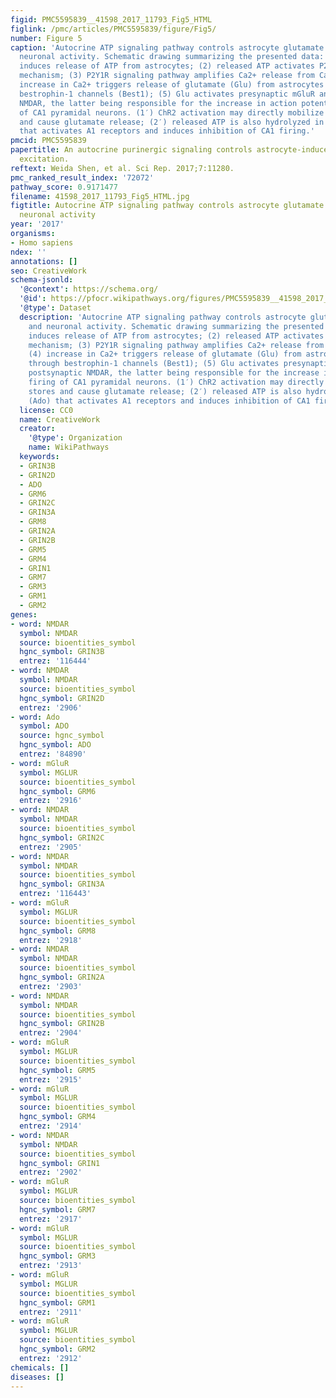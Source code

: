 ```yaml
---
figid: PMC5595839__41598_2017_11793_Fig5_HTML
figlink: /pmc/articles/PMC5595839/figure/Fig5/
number: Figure 5
caption: 'Autocrine ATP signaling pathway controls astrocyte glutamate release and
  neuronal activity. Schematic drawing summarizing the presented data: (1) photoactivation
  induces release of ATP from astrocytes; (2) released ATP activates P2Y1R via autocrine
  mechanism; (3) P2Y1R signaling pathway amplifies Ca2+ release from Ca2+ store; (4)
  increase in Ca2+ triggers release of glutamate (Glu) from astrocytes probably through
  bestrophin-1 channels (Best1); (5) Glu activates presynaptic mGluR and postsynaptic
  NMDAR, the latter being responsible for the increase in action potential firing
  of CA1 pyramidal neurons. (1′) ChR2 activation may directly mobilize Ca2+ stores
  and cause glutamate release; (2′) released ATP is also hydrolyzed in adenosine (Ado)
  that activates A1 receptors and induces inhibition of CA1 firing.'
pmcid: PMC5595839
papertitle: An autocrine purinergic signaling controls astrocyte-induced neuronal
  excitation.
reftext: Weida Shen, et al. Sci Rep. 2017;7:11280.
pmc_ranked_result_index: '72072'
pathway_score: 0.9171477
filename: 41598_2017_11793_Fig5_HTML.jpg
figtitle: Autocrine ATP signaling pathway controls astrocyte glutamate release and
  neuronal activity
year: '2017'
organisms:
- Homo sapiens
ndex: ''
annotations: []
seo: CreativeWork
schema-jsonld:
  '@context': https://schema.org/
  '@id': https://pfocr.wikipathways.org/figures/PMC5595839__41598_2017_11793_Fig5_HTML.html
  '@type': Dataset
  description: 'Autocrine ATP signaling pathway controls astrocyte glutamate release
    and neuronal activity. Schematic drawing summarizing the presented data: (1) photoactivation
    induces release of ATP from astrocytes; (2) released ATP activates P2Y1R via autocrine
    mechanism; (3) P2Y1R signaling pathway amplifies Ca2+ release from Ca2+ store;
    (4) increase in Ca2+ triggers release of glutamate (Glu) from astrocytes probably
    through bestrophin-1 channels (Best1); (5) Glu activates presynaptic mGluR and
    postsynaptic NMDAR, the latter being responsible for the increase in action potential
    firing of CA1 pyramidal neurons. (1′) ChR2 activation may directly mobilize Ca2+
    stores and cause glutamate release; (2′) released ATP is also hydrolyzed in adenosine
    (Ado) that activates A1 receptors and induces inhibition of CA1 firing.'
  license: CC0
  name: CreativeWork
  creator:
    '@type': Organization
    name: WikiPathways
  keywords:
  - GRIN3B
  - GRIN2D
  - ADO
  - GRM6
  - GRIN2C
  - GRIN3A
  - GRM8
  - GRIN2A
  - GRIN2B
  - GRM5
  - GRM4
  - GRIN1
  - GRM7
  - GRM3
  - GRM1
  - GRM2
genes:
- word: NMDAR
  symbol: NMDAR
  source: bioentities_symbol
  hgnc_symbol: GRIN3B
  entrez: '116444'
- word: NMDAR
  symbol: NMDAR
  source: bioentities_symbol
  hgnc_symbol: GRIN2D
  entrez: '2906'
- word: Ado
  symbol: ADO
  source: hgnc_symbol
  hgnc_symbol: ADO
  entrez: '84890'
- word: mGluR
  symbol: MGLUR
  source: bioentities_symbol
  hgnc_symbol: GRM6
  entrez: '2916'
- word: NMDAR
  symbol: NMDAR
  source: bioentities_symbol
  hgnc_symbol: GRIN2C
  entrez: '2905'
- word: NMDAR
  symbol: NMDAR
  source: bioentities_symbol
  hgnc_symbol: GRIN3A
  entrez: '116443'
- word: mGluR
  symbol: MGLUR
  source: bioentities_symbol
  hgnc_symbol: GRM8
  entrez: '2918'
- word: NMDAR
  symbol: NMDAR
  source: bioentities_symbol
  hgnc_symbol: GRIN2A
  entrez: '2903'
- word: NMDAR
  symbol: NMDAR
  source: bioentities_symbol
  hgnc_symbol: GRIN2B
  entrez: '2904'
- word: mGluR
  symbol: MGLUR
  source: bioentities_symbol
  hgnc_symbol: GRM5
  entrez: '2915'
- word: mGluR
  symbol: MGLUR
  source: bioentities_symbol
  hgnc_symbol: GRM4
  entrez: '2914'
- word: NMDAR
  symbol: NMDAR
  source: bioentities_symbol
  hgnc_symbol: GRIN1
  entrez: '2902'
- word: mGluR
  symbol: MGLUR
  source: bioentities_symbol
  hgnc_symbol: GRM7
  entrez: '2917'
- word: mGluR
  symbol: MGLUR
  source: bioentities_symbol
  hgnc_symbol: GRM3
  entrez: '2913'
- word: mGluR
  symbol: MGLUR
  source: bioentities_symbol
  hgnc_symbol: GRM1
  entrez: '2911'
- word: mGluR
  symbol: MGLUR
  source: bioentities_symbol
  hgnc_symbol: GRM2
  entrez: '2912'
chemicals: []
diseases: []
---
```

